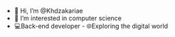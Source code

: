 - 👋 Hi, I’m @Khdzakariae
- 👀 I’m interested in computer science 
- 💻Back-end developer                      - 🌐Exploring the digital world

<!---
Khdzakariae/Khdzakariae is a ✨ special ✨ repository because its `README.md` (this file) appears on your GitHub profile.
You can click the Preview link to take a look at your changes.
--->
